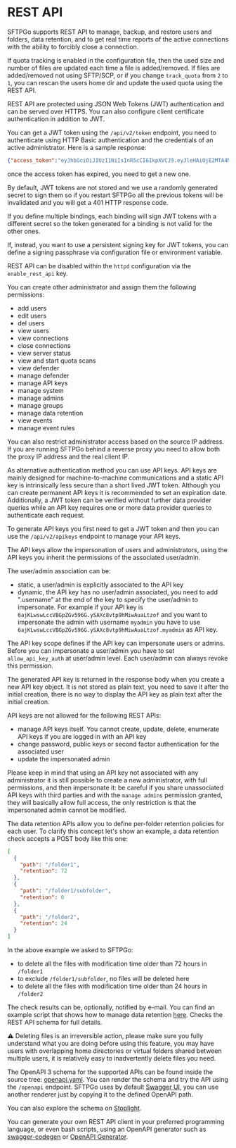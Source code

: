 # REST API

SFTPGo supports REST API to manage, backup, and restore users and folders, data retention, and to get real time reports of the active connections with the ability to forcibly close a connection.

If quota tracking is enabled in the configuration file, then the used size and number of files are updated each time a file is added/removed. If files are added/removed not using SFTP/SCP, or if you change `track_quota` from `2` to `1`, you can rescan the users home dir and update the used quota using the REST API.

REST API are protected using JSON Web Tokens (JWT) authentication and can be served over HTTPS. You can also configure client certificate authentication in addition to JWT.

You can get a JWT token using the `/api/v2/token` endpoint, you need to authenticate using HTTP Basic authentication and the credentials of an active administrator. Here is a sample response:

```json
{"access_token":"eyJhbGciOiJIUzI1NiIsInR5cCI6IkpXVCJ9.eyJleHAiOjE2MTA4NzU5NDksImp0aSI6ImMwMjAzbGZjZHJwZDRsMGMxanZnIiwibmJmIjoxNjEwODc1MzE5LCJwZXJtaXNzaW9ucyI6WyIqIl0sInN1YiI6ImlHZ010NlZNU3AzN2tld3hMR3lUV1l2b2p1a2ttSjBodXlJZHBzSWRyOFE9IiwidXNlcm5hbWUiOiJhZG1pbiJ9.dt-UwcWdEMwoGauuiQw8BmgpBAv4YlTaXkyNK-7iRJ4","expires_at":"2021-01-17T09:32:29Z"}
```

once the access token has expired, you need to get a new one.

By default, JWT tokens are not stored and we use a randomly generated secret to sign them so if you restart SFTPGo all the previous tokens will be invalidated and you will get a 401 HTTP response code.

If you define multiple bindings, each binding will sign JWT tokens with a different secret so the token generated for a binding is not valid for the other ones.

If, instead, you want to use a persistent signing key for JWT tokens, you can define a signing passphrase via configuration file or environment variable.

REST API can be disabled within the `httpd` configuration via the `enable_rest_api` key.

You can create other administrator and assign them the following permissions:

- add users
- edit users
- del users
- view users
- view connections
- close connections
- view server status
- view and start quota scans
- view defender
- manage defender
- manage API keys
- manage system
- manage admins
- manage groups
- manage data retention
- view events
- manage event rules

You can also restrict administrator access based on the source IP address. If you are running SFTPGo behind a reverse proxy you need to allow both the proxy IP address and the real client IP.

As alternative authentication method you can use API keys. API keys are mainly designed for machine-to-machine communications and a static API key is intrinsically less secure than a short lived JWT token. Although you can create permanent API keys it is recommended to set an expiration date. Additionally, a JWT token can be verified without further data provider queries while an API key requires one or more data provider queries to authenticate each request.

To generate API keys you first need to get a JWT token and then you can use the `/api/v2/apikeys` endpoint to manage your API keys.

The API keys allow the impersonation of users and administrators, using the API keys you inherit the permissions of the associated user/admin.

The user/admin association can be:

- static, a user/admin is explicitly associated to the API key
- dynamic, the API key has no user/admin associated, you need to add ".username" at the end of the key to specify the user/admin to impersonate. For example if your API key is `6ajKLwswLccVBGpZGv596G.ySAXc8vtp9hMiwAuaLtzof` and you want to impersonate the admin with username `myadmin` you have to use `6ajKLwswLccVBGpZGv596G.ySAXc8vtp9hMiwAuaLtzof.myadmin` as API key.

The API key scope defines if the API key can impersonate users or admins.
Before you can impersonate a user/admin you have to set `allow_api_key_auth` at user/admin level. Each user/admin can always revoke this permission.

The generated API key is returned in the response body when you create a new API key object. It is not stored as plain text, you need to save it after the initial creation, there is no way to display the API key as plain text after the initial creation.

API keys are not allowed for the following REST APIs:

- manage API keys itself. You cannot create, update, delete, enumerate API keys if you are logged in with an API key
- change password, public keys or second factor authentication for the associated user
- update the impersonated admin

Please keep in mind that using an API key not associated with any administrator it is still possible to create a new administrator, with full permissions, and then impersonate it: be careful if you share unassociated API keys with third parties and with the `manage admins` permission granted, they will basically allow full access, the only restriction is that the impersonated admin cannot be modified.

The data retention APIs allow you to define per-folder retention policies for each user. To clarify this concept let's show an example, a data retention check accepts a POST body like this one:

```json
[
  {
    "path": "/folder1",
    "retention": 72
  },
  {
    "path": "/folder1/subfolder",
    "retention": 0
  },
  {
    "path": "/folder2",
    "retention": 24
  }
]
```

In the above example we asked to SFTPGo:

- to delete all the files with modification time older than 72 hours in `/folder1`
- to exclude `/folder1/subfolder`, no files will be deleted here
- to delete all the files with modification time older than 24 hours in `/folder2`

The check results can be, optionally, notified by e-mail.
You can find an example script that shows how to manage data retention [here](../examples/data-retention). Checks the REST API schema for full details.

:warning: Deleting files is an irreversible action, please make sure you fully understand what you are doing before using this feature, you may have users with overlapping home directories or virtual folders shared between multiple users, it is relatively easy to inadvertently delete files you need.

The OpenAPI 3 schema for the supported APIs can be found inside the source tree: [openapi.yaml](../openapi/openapi.yaml "OpenAPI 3 specs"). You can render the schema and try the API using the `/openapi` endpoint. SFTPGo uses by default [Swagger UI](https://github.com/swagger-api/swagger-ui), you can use another renderer just by copying it to the defined OpenAPI path.

You can also explore the schema on [Stoplight](https://sftpgo.stoplight.io/docs/sftpgo/openapi.yaml).

You can generate your own REST API client in your preferred programming language, or even bash scripts, using an OpenAPI generator such as [swagger-codegen](https://github.com/swagger-api/swagger-codegen) or [OpenAPI Generator](https://openapi-generator.tech/).
